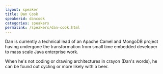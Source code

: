 ```yaml
---
layout: speaker
title: Dan Cook
speakerid: dancook
categories: speakers
permalink: /speakers/dan-cook.html
---
```


Dan is currently a technical lead of an Apache Camel and MongoDB project having undergone the transformation from small time embedded developer to mass scale Java enterprise work.

When he's not coding or drawing architectures in crayon (Dan's words), he can be found out cycling or more likely with a beer.

